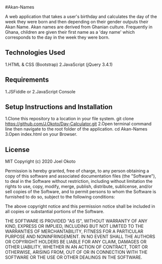 #Akan-Names


A web application that takes a user's birthday and calculates the day of the week they were born and then depending on their gender outputs their Akan Name. Akan names are derived from Ghanian culture. Frequently in Ghana, children are given their first name as a 'day name' which corresponds to the day in the week they were born.

## Technologies Used

1.HTML & CSS (Bootstrap)
2.JavaScript (jQuery 3.4.1)

## Requirements

1.JSFiddle or
2.JavaScript Console

## Setup Instructions and Installation

1.Clone this repository to a location in your file system. git clone https://github.com/J.Okoto/Day-Calculator.git
2.Open terminal command line then navigate to the root folder of the application. cd Akan-Names
3.Open index.html on your Browser.

## License

MIT Copyright (c) 2020 Joel Okoto

Permission is hereby granted, free of charge, to any person obtaining a copy of this software and associated documentation files (the "Software"), to deal in the Software without restriction, including without limitation the rights to use, copy, modify, merge, publish, distribute, sublicense, and/or sell copies of the Software, and to permit persons to whom the Software is furnished to do so, subject to the following conditions:

The above copyright notice and this permission notice shall be included in all copies or substantial portions of the Software.

THE SOFTWARE IS PROVIDED "AS IS", WITHOUT WARRANTY OF ANY KIND, EXPRESS OR IMPLIED, INCLUDING BUT NOT LIMITED TO THE WARRANTIES OF MERCHANTABILITY, FITNESS FOR A PARTICULAR PURPOSE AND NONINFRINGEMENT. IN NO EVENT SHALL THE AUTHORS OR COPYRIGHT HOLDERS BE LIABLE FOR ANY CLAIM, DAMAGES OR OTHER LIABILITY, WHETHER IN AN ACTION OF CONTRACT, TORT OR OTHERWISE, ARISING FROM, OUT OF OR IN CONNECTION WITH THE SOFTWARE OR THE USE OR OTHER DEALINGS IN THE SOFTWARE.
